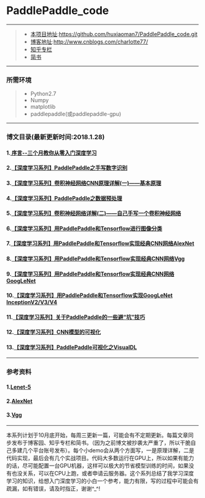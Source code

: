 # PaddlePaddle_code

------

> * [本项目地址](https://github.com/huxiaoman7/PaddlePaddle_code.git):https://github.com/huxiaoman7/PaddlePaddle_code.git
> * [博客地址](http://www.cnblogs.com/charlotte77/):http://www.cnblogs.com/charlotte77/
> * [知乎专栏](https://zhuanlan.zhihu.com/deeplearning-charlotte)
> * [简书](http://www.jianshu.com/c/fef335011ed4)
------
### 所需环境

> * Python2.7
> * Numpy
> * matplotlib
> * paddlepaddle(或paddlepaddle-gpu)
------

### 博文目录(最新更新时间:2018.1.28)
#### 1.[ 序言--三个月教你从零入门深度学习](http://www.cnblogs.com/charlotte77/p/7735611.html)
#### 2.[【深度学习系列】PaddlePaddle之手写数字识别](http://www.cnblogs.com/charlotte77/p/7712856.html)
#### 3.[【深度学习系列】卷积神经网络CNN原理详解(一)——基本原理](http://www.cnblogs.com/charlotte77/p/7759802.html)
#### 4.[【深度学习系列】PaddlePaddle之数据预处理](http://www.cnblogs.com/charlotte77/p/7802226.html)
#### 5.[【深度学习系列】卷积神经网络详解(二)——自己手写一个卷积神经网络](http://www.cnblogs.com/charlotte77/p/7783261.html)
#### 6.[【深度学习系列】用PaddlePaddle和Tensorflow进行图像分类](http://www.cnblogs.com/charlotte77/p/7906363.html)
#### 7.[【深度学习系列】用PaddlePaddle和Tensorflow实现经典CNN网络AlexNet](http://www.cnblogs.com/charlotte77/p/7987904.html)
#### 8.[【深度学习系列】用PaddlePaddle和Tensorflow实现经典CNN网络Vgg](http://www.cnblogs.com/charlotte77/p/8028651.html)
#### 9.[【深度学习系列】用PaddlePaddle和Tensorflow实现经典CNN网络GoogLeNet](http://www.cnblogs.com/charlotte77/p/8066867.html)
#### 10.[【深度学习系列】用PaddlePaddle和Tensorflow实现GoogLeNet InceptionV2/V3/V4](http://www.cnblogs.com/charlotte77/p/8127780.html)
#### 11.[【深度学习系列】关于PaddlePaddle的一些避“坑”技巧](http://www.cnblogs.com/charlotte77/p/8270710.html)
#### 12.[【深度学习系列】CNN模型的可视化](https://www.cnblogs.com/charlotte77/p/8343700.html)
#### 13.[【深度学习系列】PaddlePaddle可视化之VisualDL](http://www.cnblogs.com/charlotte77/p/8358194.html)
------

### 参考资料
#### 1.[Lenet-5](http://yann.lecun.com/exdb/publis/pdf/lecun-01a.pdf)
#### 2.[AlexNet](http://www.cs.toronto.edu/~fritz/absps/imagenet.pdf)
#### 3.[Vgg](https://arxiv.org/pdf/1409.1556.pdf)
------
本系列计划于10月底开始，每周三更新一篇，可能会有不定期更新。每篇文章同步发布于博客园、知乎专栏和简书。（因为之前博文被抄袭太严重了，所以干脆自己多建几个平台账号发布）。每个小demo会从两个方面写，一是原理详解，二是代码实现，最后会有几个实战项目。代码大多数运行在GPU上，所以如果有能力的话，尽可能配置一台GPU机器，这样可以极大的节省模型训练的时间，如果没有也没关系，可以在CPU上跑，或者申请云服务器。这个系列总结了我学习深度学习的知识，给想入门深度学习的小白一个参考，能力有限，写的过程中可能会有疏漏，如有错误，请及时指正，谢谢^_^!
